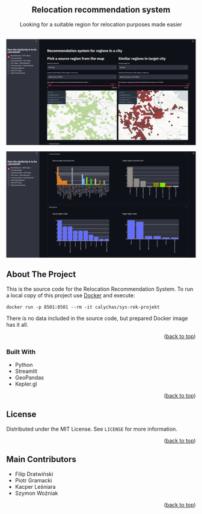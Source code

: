 <div id="top"></div>

<h2 align="center">Relocation recommendation system</h3>

  <p align="center">
    Looking for a suitable region for relocation purposes made easier
    <br />
    <br />
  </p>
</div>

[![Product Name Screen Shot][product-screenshot_1]](http://relocation.embedd.gq/)

[![Product Name Screen Shot][product-screenshot_2]](http://relocation.embedd.gq/)


<!-- ABOUT THE PROJECT -->
## About The Project

This is the source code for the Relocation Recommendation System. To run a local copy of this project use [Docker](https://www.docker.com/) and execute:
```shell
docker run -p 8501:8501 --rm -it calychas/sys-rek-projekt
```
There is no data included in the source code, but prepared Docker image has it all.

<p align="right">(<a href="#top">back to top</a>)</p>



### Built With

* Python
* Streamlit
* GeoPandas
* Kepler<area>.gl

<p align="right">(<a href="#top">back to top</a>)</p>

<!-- LICENSE -->
## License

Distributed under the MIT License. See `LICENSE` for more information.

<p align="right">(<a href="#top">back to top</a>)</p>

<!-- Contributors -->
## Main Contributors

- Filip Dratwiński
- Piotr Gramacki
- Kacper Leśniara
- Szymon Woźniak

<p align="right">(<a href="#top">back to top</a>)</p>


[product-screenshot_1]: images/demo_1.jpg
[product-screenshot_2]: images/demo_2.jpg

